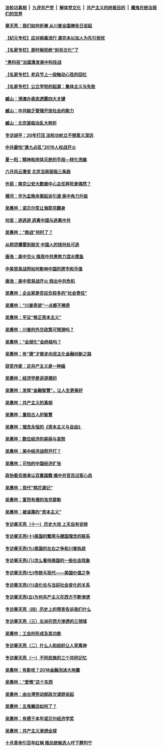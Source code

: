 ####  [法轮功真相](../../../../basic/blob/master/README.md?t=06231631) &nbsp;|&nbsp; [九评共产党](../../../../9ping.md/blob/master/README.md?t=06231631) &nbsp;|&nbsp; [解体党文化](../../../../jtdwh.md/blob/master/README.md?t=06231631)  &nbsp;|&nbsp; [共产主义的终极目的](../../../../gczydzjmd.md/blob/master/README.md?t=06231631) &nbsp;|&nbsp; [魔鬼在统治我们的世界](../../../../mgztzwmdsj.md/blob/master/README.md?t=06231631) 

#### [章天亮：我们如何祈祷 从川普全国祷告日说起](../pages/nsc423/n11944627.md?t=06231631) 

#### [【纪元专栏】应对病毒流行 渥京未以加人为先引担忧](../pages/nsc423/n11875714.md?t=06231631) 

#### [【名家专栏】是时候拒绝“封杀文化”了](../pages/nsc423/n11814093.md?t=06231631) 

#### [“黑科技”治国激发美中科技战](../pages/nsc423/n11638056.md?t=06231631) 

#### [【名家专栏】老兵节上一段触动心弦的回忆](../pages/nsc423/n11646016.md?t=06231631) 

#### [【名家专栏】公立学校的起源：集体主义与失败](../pages/nsc423/n11601833.md?t=06231631) 

#### [臧山：港澳办表态透露四大关键](../pages/nsc423/n11421628.md?t=06231631) 

#### [臧山：中共缺乏管理开放社会的能力](../pages/nsc423/n11407457.md?t=06231631) 

#### [臧山：北京面临治乱大转折](../pages/nsc423/n11406895.md?t=06231631) 

#### [专访胡平：20年打压 法轮功屹立不倒意义深远](../pages/nsc423/n11398800.md?t=06231631) 

#### [中共最怕“逢九必乱”2019人权战开火](../pages/nsc423/n11385248.md?t=06231631) 

#### [夏一阳：精神和肉体灭绝的手段—转化洗脑](../pages/nsc423/n11368250.md?t=06231631) 

#### [六月风云激变 北京当局面临三条路](../pages/nsc423/n11313668.md?t=06231631) 

#### [许茹：南京公安大数据中心主任猝死是偶然？](../pages/nsc423/n11064744.md?t=06231631) 

#### [横河：华为孟晚舟案起诉引渡 美中角力升级](../pages/nsc423/n11027230.md?t=06231631) 

#### [吴惠林：诺贝尔奖让海耶克翻身](../pages/nsc423/n10890049.md?t=06231631) 

#### [何坚：逃逃逃 逃离中国与逃离中共](../pages/nsc423/n10592891.md?t=06231631) 

#### [吴惠林：“商战”何时了？](../pages/nsc423/n10573558.md?t=06231631) 

#### [从网贷爆雷到股灾 中国人的钱何处可逃](../pages/nsc423/n10572800.md?t=06231631) 

#### [唐浩：美中交火 隐现中共黑势力混水摸鱼](../pages/nsc423/n10544040.md?t=06231631) 

#### [中美贸易战将如何影响中国的房市和币值](../pages/nsc423/n10543697.md?t=06231631) 

#### [唐浩：美中贸易战开火 烧出中共危机](../pages/nsc423/n10540126.md?t=06231631) 

#### [吴惠林：企业家是否应负较多的“社会责任”](../pages/nsc423/n10535022.md?t=06231631) 

#### [吴惠林：“川普奇迹”一点都不稀奇](../pages/nsc423/n10512808.md?t=06231631) 

#### [吴惠林：平议“修正资本主义”](../pages/nsc423/n10495724.md?t=06231631) 

#### [吴惠林：川普的外交政策可预测吗？](../pages/nsc423/n10462387.md?t=06231631) 

#### [吴惠林：“全球化”会终结吗？](../pages/nsc423/n10452838.md?t=06231631) 

#### [吴惠林：有“德”才能走向民主化金融创新之路](../pages/nsc423/n10432292.md?t=06231631) 

#### [获奖作家：这共产主义是一种癌](../pages/nsc423/n10431541.md?t=06231631) 

#### [吴惠林：经济学是讲道德的](../pages/nsc423/n10398014.md?t=06231631) 

#### [吴惠林：发挥“金融智慧”，让人生更美好](../pages/nsc423/n10375019.md?t=06231631) 

#### [吴惠林：共产主义的真相](../pages/nsc423/n10351394.md?t=06231631) 

#### [吴惠林：重拾古人的智慧](../pages/nsc423/n10337691.md?t=06231631) 

#### [吴惠林：理念永恒的《资本主义与自由》](../pages/nsc423/n10316274.md?t=06231631) 

#### [吴惠林：数位经济的美丽与哀愁](../pages/nsc423/n10292946.md?t=06231631) 

#### [吴惠林：美中经济战将开打？](../pages/nsc423/n10258825.md?t=06231631) 

#### [吴惠林：可怕的中国经济扩张](../pages/nsc423/n10219147.md?t=06231631) 

#### [政协委员提承认双重国籍 揭中共官员过客心态](../pages/nsc423/n10208809.md?t=06231631) 

#### [吴惠林：现代“桃花源记”](../pages/nsc423/n10185234.md?t=06231631) 

#### [吴惠林：富而有德的洛克斐勒](../pages/nsc423/n10142264.md?t=06231631) 

#### [吴惠林：被诬蔑的“资本主义”](../pages/nsc423/n10124816.md?t=06231631) 

#### [专访章天亮（十一）历史大戏 上天自有安排](../pages/nsc423/n10094905.md?t=06231631) 

#### [专访章天亮(十)美国的繁荣与建国理念的联系](../pages/nsc423/n10094899.md?t=06231631) 

#### [专访章天亮(九)美国的左右之争和川普执政](../pages/nsc423/n10094889.md?t=06231631) 

#### [专访章天亮(八)怎么看待美国的一些社会现象](../pages/nsc423/n10094857.md?t=06231631) 

#### [专访章天亮(七)传统与现代——美国价值之争](../pages/nsc423/n10093140.md?t=06231631) 

#### [专访章天亮(六)进化论与当前社会变化的关系](../pages/nsc423/n10092036.md?t=06231631) 

#### [专访章天亮(五)为何共产主义在西方不断渗透](../pages/nsc423/n10083620.md?t=06231631) 

#### [专访章天亮（四）历史上的预言告诉我们什么](../pages/nsc423/n10083606.md?t=06231631) 

#### [专访章天亮（三）左派在西方渗透的三领域](../pages/nsc423/n10081115.md?t=06231631) 

#### [吴惠林：工会的形成及其功能](../pages/nsc423/n10080633.md?t=06231631) 

#### [专访章天亮（二）什么人和组织让人背离神](../pages/nsc423/n10076637.md?t=06231631) 

#### [专访章天亮（一）不同民族的三个共同记忆](../pages/nsc423/n10074188.md?t=06231631) 

#### [吴惠林：有影呒？2018金融泡沫大地震](../pages/nsc423/n10040534.md?t=06231631) 

#### [吴惠林：“爱情”这个东西](../pages/nsc423/n10019423.md?t=06231631) 

#### [吴惠林：由台湾劳动部政次请辞说起](../pages/nsc423/n9979679.md?t=06231631) 

#### [吴惠林：五鬼搬运如何了？](../pages/nsc423/n9925338.md?t=06231631) 

#### [吴惠林：有感于本年诺贝尔经济学奖](../pages/nsc423/n9871883.md?t=06231631) 

#### [吴惠林：共产主义渗透全球](../pages/nsc423/n9812748.md?t=06231631) 

#### [十月革命引百年红祸 俄总统候选人吁下葬列宁](../pages/nsc423/n9810182.md?t=06231631) 

